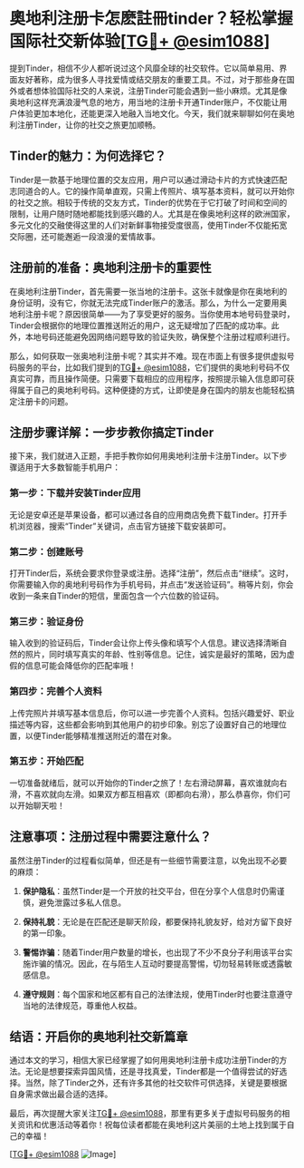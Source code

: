 # 奧地利注册卡怎麽註冊tinder？轻松掌握国际社交新体验[[TG💪+ @esim1088](https://t.me/s/esim1088)]

提到Tinder，相信不少人都听说过这个风靡全球的社交软件。它以简单易用、界面友好著称，成为很多人寻找爱情或结交朋友的重要工具。不过，对于那些身在国外或者想体验国际社交的人来说，注册Tinder可能会遇到一些小麻烦。尤其是像奥地利这样充满浪漫气息的地方，用当地的注册卡开通Tinder账户，不仅能让用户体验更加本地化，还能更深入地融入当地文化。今天，我们就来聊聊如何在奥地利注册Tinder，让你的社交之旅更加顺畅。

## Tinder的魅力：为何选择它？

Tinder是一款基于地理位置的交友应用，用户可以通过滑动卡片的方式快速匹配志同道合的人。它的操作简单直观，只需上传照片、填写基本资料，就可以开始你的社交之旅。相较于传统的交友方式，Tinder的优势在于它打破了时间和空间的限制，让用户随时随地都能找到感兴趣的人。尤其是在像奥地利这样的欧洲国家，多元文化的交融使得这里的人们对新鲜事物接受度很高，使用Tinder不仅能拓宽交际圈，还可能邂逅一段浪漫的爱情故事。

## 注册前的准备：奥地利注册卡的重要性

在奥地利注册Tinder，首先需要一张当地的注册卡。这张卡就像是你在奥地利的身份证明，没有它，你就无法完成Tinder账户的激活。那么，为什么一定要用奥地利注册卡呢？原因很简单——为了享受更好的服务。当你使用本地号码登录时，Tinder会根据你的地理位置推送附近的用户，这无疑增加了匹配的成功率。此外，本地号码还能避免因网络问题导致的验证失败，确保整个注册过程顺利进行。

那么，如何获取一张奥地利注册卡呢？其实并不难。现在市面上有很多提供虚拟号码服务的平台，比如我们提到的[TG💪+ @esim1088](https://t.me/s/esim1088)，它们提供的奥地利号码不仅真实可靠，而且操作简便。只需要下载相应的应用程序，按照提示输入信息即可获得属于自己的奥地利号码。这种便捷的方式，让即使是身在国内的朋友也能轻松搞定注册卡的问题。

## 注册步骤详解：一步步教你搞定Tinder

接下来，我们就进入正题，手把手教你如何用奥地利注册卡注册Tinder。以下步骤适用于大多数智能手机用户：

### 第一步：下载并安装Tinder应用

无论是安卓还是苹果设备，都可以通过各自的应用商店免费下载Tinder。打开手机浏览器，搜索“Tinder”关键词，点击官方链接下载安装即可。

### 第二步：创建账号

打开Tinder后，系统会要求你登录或注册。选择“注册”，然后点击“继续”。这时，你需要输入你的奥地利号码作为手机号码，并点击“发送验证码”。稍等片刻，你会收到一条来自Tinder的短信，里面包含一个六位数的验证码。

### 第三步：验证身份

输入收到的验证码后，Tinder会让你上传头像和填写个人信息。建议选择清晰自然的照片，同时填写真实的年龄、性别等信息。记住，诚实是最好的策略，因为虚假的信息可能会降低你的匹配率哦！

### 第四步：完善个人资料

上传完照片并填写基本信息后，你可以进一步完善个人资料。包括兴趣爱好、职业描述等内容，这些都会影响到其他用户的初步印象。别忘了设置好自己的地理位置，以便Tinder能够精准推送附近的潜在对象。

### 第五步：开始匹配

一切准备就绪后，就可以开始你的Tinder之旅了！左右滑动屏幕，喜欢谁就向右滑，不喜欢就向左滑。如果双方都互相喜欢（即都向右滑），那么恭喜你，你们可以开始聊天啦！

## 注意事项：注册过程中需要注意什么？

虽然注册Tinder的过程看似简单，但还是有一些细节需要注意，以免出现不必要的麻烦：

1. **保护隐私**：虽然Tinder是一个开放的社交平台，但在分享个人信息时仍需谨慎，避免泄露过多私人信息。
   
2. **保持礼貌**：无论是在匹配还是聊天阶段，都要保持礼貌友好，给对方留下良好的第一印象。

3. **警惕诈骗**：随着Tinder用户数量的增长，也出现了不少不良分子利用该平台实施诈骗的情况。因此，在与陌生人互动时要提高警惕，切勿轻易转账或透露敏感信息。

4. **遵守规则**：每个国家和地区都有自己的法律法规，使用Tinder时也要注意遵守当地的法律规范，尊重他人权益。

## 结语：开启你的奥地利社交新篇章

通过本文的学习，相信大家已经掌握了如何用奥地利注册卡成功注册Tinder的方法。无论是想要探索异国风情，还是寻找真爱，Tinder都是一个值得尝试的好选择。当然，除了Tinder之外，还有许多其他的社交软件可供选择，关键是要根据自身需求做出最合适的选择。

最后，再次提醒大家关注[TG💪+ @esim1088](https://t.me/s/esim1088)，那里有更多关于虚拟号码服务的相关资讯和优惠活动等着你！祝每位读者都能在奥地利这片美丽的土地上找到属于自己的幸福！

[[TG💪+ @esim1088](https://t.me/s/esim1088) ![Image](https://i.postimg.cc/4NQfJmqS/Snipaste-2025-05-13-00-14-12.png)]